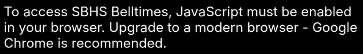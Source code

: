 # studious-garbanzo
<!DOCTYPE html><!--4.0 Release-->
<html> <!--manifest="cache.manifest"-->
<head prefix="og: http://ogp.me/ns#">
    <title>Belltimes</title>
    <base href="/" />
    <meta http-equiv="Content-type" content="text/html; charset=utf-8" />
    <meta http-equiv="X-UA-Compatible" content="IE=edge,chrome=1">
    <meta name="description" content="The new home of SBHS Belltimes - The fastest countdown to the bell for Sydney Boys High. The place to go when you're having that teacher you woe. Formerly sydneyboyshigh.asia" />
    <meta name="keywords" content="sbhs, bell, time, times, belltimes, sbhsbelltimes, sydneyboyshigh.asia, sydneyboyshigh.tk, sbhsbelltimes.tk, sbhsbelltimes.asia, asia, tk, countdown, sydney, boys, high, school, sydneyboys, sydneyboyshigh, sydneyboyshighschool, belltime">
    <meta name="author" content="Jerry Yip">
    <meta property="fb:admins" content="100001342239314" />
    <meta property="fb:app_id" content="266559516821504" />
    <meta property="og:title" content="SBHS Belltimes" />
    <meta property="og:type" content="website" />
    <meta property="og:url" content="http://www.sbhsbelltimes.tk" />
    <meta property="og:image" content="http://www.sbhsbelltimes.tk/assets/logo_big.jpg" />
    <meta property="og:description" content="The new home of SBHS Belltimes - The fastest countdown to the bell for Sydney Boys High. The place to go when you're having that teacher you woe. ">

    <meta name="viewport" content="width=device-width, initial-scale=1.0, user-scalable=0, minimum-scale=1.0, maximum-scale=1.0">
    <meta name="apple-mobile-web-app-capable" content="yes" />
    <meta name="apple-mobile-web-app-title" content="Belltimes">
    <meta name="apple-mobile-web-app-status-bar-style" content="black">

    <link href='http://fonts.googleapis.com/css?family=Roboto:100,300' rel='stylesheet' type='text/css'>
    <link rel="shortcut icon" href="assets/favicon.ico"/>
    <link rel="apple-touch-icon" href="assets/logo.png"/>

    <script src="//ajax.googleapis.com/ajax/libs/jquery/1.10.2/jquery.min.js"></script>

    <!--Looking at the source code?
     Oh man STEP BACK such a BADA55 l337 h4x0r!!!1!ONE!
                            .
                                8MMMMMMMMMMM
                              MMMMMMMMMMMMMMMMM
                             MMMMMMMMMMMMMMMMMMM
                           .MMMMMMMMMMMMMMMMMMMMM
                           OMM    M ,,.....,MMMMMM
                          .MN.O7O.    8.:    MMMMM
                          .MM.. 7   .MZ7MN   MMMMMM
                          .MMM$M        .  N MMMMMM
                           MM . .      ..    .MMMMM
                             MMN8.  .:M?,M   .MMMM
                            . .          .    MMDM.
                            .        8       .M.7~
                            .    ~=,,O        MM7:
                            N ..MM=MM8..       IO
              = Z.          8 MM~... .MMM     .M.
          N N M   .          .MN  .  = M.   . .
          =  .= M.              .MM,:    .    ?                 N.
     . Z .N  .  ..          .          .I    ?M.                  + .N
        7.,  7.,MN  .     .Z I. Z.   .M     ? M :           D.. + ~ M 8
      ..= , .$     D .MO,$    .:         .:. .:.  MM,  .    I  .D  ,I .
       .  M  + .I  ..   =8.   N .8      =    :8     .   ,N.  . D.D.N      N..
       .  ..       N    .:    ,    7,MM     .N .      ?      .: I   O ..   .
      $  Z  O7  I  O   .  .    8  .MM M8    ,.,              ~  .O,.O... + M
     ..  +    = .. .  :. ..   ..$ ZMMMMM   ON         D         ..     .  7.
    ..         = =..M..  $    .: ..MMM,. .:.             +   .    Z .Z.  M.
   ..     N      O   .. ..     O :MMM .D   M  .      MM D.M   . M:.     ..
   7      Z             ?.     N  MM .MMM .   .     . .Z   .,   .       I
  .       .             :.     M   M MMMM ..  7.    N   O       ?       7.
  .      .Z.           N ..    N   MMMM.MM    ?     .    +     .       ..N
  N      D$   . .  8. ,  ..    I   .MMMMMM    M   .:      D            , 8
 .=      ,. =       M     I   .     D MM      M            .        .= M.
 D             .D. .      N   ..    .MDM     M:   7           .        ~8 N
 ~         .      ..Z     .           M      ,.   +           =N     ,M,: .
.           .   N  $      .          ..      .,                .  .  Z ?. .M
Z             . .MN                 ...                        I    :: .   Z
                 $  ,               ZM M    M                   $     =
                 .
     Please rant about my code or give constructive
     suggestions by clicking on "Give Feedback"-->


    <!-- I hate iPhones 320x460-->
    <link href="assets/clean_splash_i3.jpg"
          media="(device-width: 320px) and (device-height: 480px) and (-webkit-device-pixel-ratio: 1)" rel="apple-touch-startup-image">
    <!-- iPhone Retina 640x920 Stupid arbitrary sizes -->
    <link href="assets/clean_splash_i4.jpg"
          media="(device-width: 320px) and (device-height: 480px) and (-webkit-device-pixel-ratio: 2)" rel="apple-touch-startup-image">
    <!-- iPhone 5 640x1096 I'm not doing this for iPads-->
    <link href="assets/clean_splash_i5.jpg"
          media="(device-width: 320px) and (device-height: 568px) and (-webkit-device-pixel-ratio: 2)" rel="apple-touch-startup-image">

    <!-- iPad Portrait 768x1004 FINE-->
    <link href="assets/splash_p1_p.jpg"
          media="(device-width: 768px) and (device-height: 1024px) and (orientation: portrait) and (-webkit-device-pixel-ratio: 1)" rel="apple-touch-startup-image">
    <!-- iPad Landscape 1024x748-->
    <link href="assets/splash_p1_l.jpg"
          media="(device-width: 768px) and (device-height: 1024px) and (orientation: landscape) and (-webkit-device-pixel-ratio: 1)" rel="apple-touch-startup-image">
    <!-- iPad Portrait (Retina) 1536x2008-->
    <link href="assets/splash_p2_p.jpg"
          media="(device-width: 768px) and (device-height: 1024px) and (orientation: portrait) and (-webkit-device-pixel-ratio: 2)" rel="apple-touch-startup-image">
    <!-- iPad Landscape (Retina) 2048x1496 im dying-->
    <link href="assets/splash_p2_l.jpg"
          media="(device-width: 768px) and (device-height: 1024px) and (orientation: landscape) and (-webkit-device-pixel-ratio: 2)" rel="apple-touch-startup-image">


    <link rel="stylesheet" href="scripts/iOS/add2home.css">
    <script type="text/javascript" src="scripts/iOS/add2home.js?v=4" charset="utf-8"></script>

    <link rel="stylesheet" href="scripts/responsive.css">
    <link rel="stylesheet" href="scripts/animate-custom.css">
    <link rel="stylesheet" href="scripts/alerts.css">

    <script>
        var BelltimesID=<?php echo json_encode($_GET['id']) ?>;
    </script>
    <script type="text/javascript" src="scripts/counter.js?v=4.0b"></script>
    <script>
        $(document).ready(function(){
            //use belltimes id pls
            if (BelltimesID==null){
                $('#idNag').fadeIn(400).delay(10000).fadeOut(400);
            }
            else if (BelltimesID==""){
                $('#idError').fadeIn(400).delay(20000).fadeOut(400);
            }
        })
    </script>

    <!--Mobile Stuff--->
    <script type="text/javascript">
        if( /Android/i.test(navigator.userAgent) ) {
            var url=confirm("For faster access with 1-Click: Download Android App now? (UPDATED 22nd July, 1.5MB)");
            if (url==true)
            {
                var url = window.location.href = "android.html";
                url.show();
            }else{}}
        if (window.screen.height==568) { // iPhone 5
            document.querySelector("meta[name=viewport]").content="width=320.1";}
    </script>
    <!--<script>
        setTimeout(function() {
            $('#banner').fadeOut('fast');
        }, 6000);
    </script>-->

</head>
<body style="background-color: #000000; overflow: hidden;">
<noscript><div style="position: fixed; top: 0px; left: 0px; z-index: 3000;height: 100%; width: 100%; background-color: #000000">
    <p style="margin-left: 10px; font-size: 35px; color:#ffffff">To access SBHS Belltimes, JavaScript must be enabled in your browser. Upgrade to a modern browser - Google Chrome is recommended.</p>
</div></noscript>
<!--warning/error/success/info-->
<div style="float:right;cursor:pointer;position:absolute;z-index:999;top:2px;right:5px" class="animated fadeInRightBig wait1" title="Edit Belltimes ID" onclick="window.location='http://sbhsbelltimes.tk/id/">
    <a href="http://sbhsbelltimes.tk/id/"><img id="imgId" src="assets/id_black.png" height="35" alt="Edit Belltimes ID"></a>
</div>
<div id="idError" class="alerts" style="position:static;display:none; margin-left:auto; margin-right:50px">
    <div class="alert-message error">
        <p id="bannerText" style="text-align:center;font-size:11px !important">
            This Belltimes ID does not exist. Enter the URL again in the form of sbhsbelltimes.tk/<b>?id=123456789</b>
        </p>
    </div>
</div>
<div id="idNag" class="alerts" style="position:static;display:none; margin-left:auto; margin-right:50px">
    <div class="alert-message warning">
        <p id="bannerText" style="text-align:center;font-size:10.5px !important">
            Introducing Belltimes ID. Tap the icon to personalise your timetable.
        </p>
    </div>
</div>

<div id="week" class="animated flipInX"><i><span style="color:#969696">Loading real-time data...</span></i></div>
<div id="container" class="centered" >
    <div id="description"></div>
    <div id="in" class="animated bounceIn waitSmall">in</div>
    <div id="counter"></div>
</div>

<div id="faq" style="cursor: pointer;" onclick="window.location='faq.html';"><a href="faq.html" style="color: #00aced"><img src="assets/i.png" id="icon">FAQ</a></div>
<div id="bottom" class="align animated fadeInUpBig waitBig"><a href="https://docs.google.com/forms/d/1J-FFPzJkBjCOY4U73xIIe_UwwMqMevmX6T9FZKLmQA0/viewform" target="_blank" style="color: #00aced">Give Feedback</a></div>
<div id="copyright" class="animated fadeInUpBig waitBig">&#169 Jerry Yip 2013</div>

</body>

</html>
